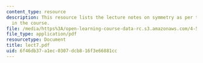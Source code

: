 ```yaml
---
content_type: resource
description: This resource lists the lecture notes on symmetry as per the topics covered
  in the course.
file: /media/https%3A/open-learning-course-data-rc.s3.amazonaws.com/4-520-computational-design-i-theory-and-applications-fall-2005/6f46db37a1ec0307dcb816f3e66881cc_lect7.pdf
file_type: application/pdf
resourcetype: Document
title: lect7.pdf
uid: 6f46db37-a1ec-0307-dcb8-16f3e66881cc
---
```

